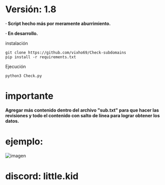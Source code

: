 # Versión: 1.8

**· Script hecho más por meramente aburrimiento.**

**· En desarrollo.**

instalación
```
git clone https://github.com/vixho69/Check-subdomains
pip install -r requirements.txt
```
Ejecución
```
python3 Check.py
```
# importante
**Agregar más contenido dentro del archivo "sub.txt" para que hacer las revisiones y todo el contenido con salto de línea para lograr obtener los datos.**

# ejemplo:

![imagen](https://github.com/vixho69/Check-subdomains/assets/133933012/cd71c64c-c93d-4029-ae10-2d236fe2b4ae)


# discord: little.kid
